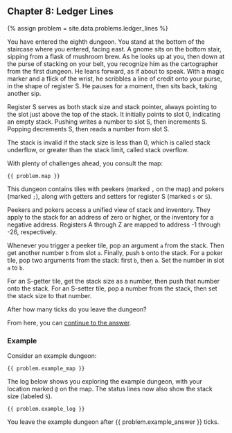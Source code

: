 ## Chapter 8: Ledger Lines

{% assign problem = site.data.problems.ledger_lines %}

You have entered the eighth dungeon. You stand at the bottom of the staircase where you entered, facing east. A gnome sits on the bottom stair, sipping from a flask of mushroom brew. As he looks up at you, then down at the purse of stacking on your belt, you recognize him as the cartographer from the first dungeon. He leans forward, as if about to speak. With a magic marker and a flick of the wrist, he scribbles a line of credit onto your purse, in the shape of register S. He pauses for a moment, then sits back, taking another sip.

Register S serves as both stack size and stack pointer, always pointing to the slot just above the top of the stack. It initially points to slot 0, indicating an empty stack. Pushing writes a number to slot S, then increments S. Popping decrements S, then reads a number from slot S.

The stack is invalid if the stack size is less than 0, which is called stack underflow, or greater than the stack limit, called stack overflow.

With plenty of challenges ahead, you consult the map:

```
{{ problem.map }}
```

This dungeon contains tiles with peekers (marked `,` on the map) and pokers (marked `;`), along with getters and setters for register S (marked `s` or `S`).

Peekers and pokers access a unified view of stack and inventory. They apply to the stack for an address of zero or higher, or the inventory for a negative address. Registers A through Z are mapped to address -1 through -26, respectively.

Whenever you trigger a peeker tile, pop an argument `a` from the stack. Then get another number `b` from slot `a`. Finally, push `b` onto the stack. For a poker tile, pop two arguments from the stack: first `b`, then `a`. Set the number in slot `a` to `b`.

For an S-getter tile, get the stack size as a number, then push that number onto the stack. For an S-setter tile, pop a number from the stack, then set the stack size to that number.

After how many ticks do you leave the dungeon?

From here, you can [continue to the answer](../../answers/chapters/08/ledger-lines.md).


### Example

Consider an example dungeon:

```
{{ problem.example_map }}
```

The log below shows you exploring the example dungeon, with your location marked `@` on the map. The status lines now also show the stack size (labeled `S`).

```
{{ problem.example_log }}
```

You leave the example dungeon after {{ problem.example_answer }} ticks.
